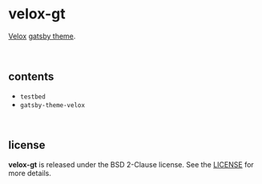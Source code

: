 # velox-gt

[Velox](https://github.com/drmats/velox) [gatsby theme](https://www.gatsbyjs.com/docs/themes/).

<br />




## contents

* `testbed`
* `gatsby-theme-velox`

<br />




## license

**velox-gt** is released under the BSD 2-Clause license. See the
[LICENSE](https://raw.githubusercontent.com/drmats/velox-gt/master/LICENSE)
for more details.
